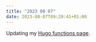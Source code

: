 ```yaml
---
title: "2023 08 07"
date: 2023-08-07T09:29:41+01:00
---
```

Updating my [Hugo functions page](/hugo/functions).

